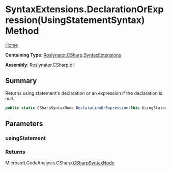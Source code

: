 # SyntaxExtensions\.DeclarationOrExpression\(UsingStatementSyntax\) Method

[Home](../../../../README.md)

**Containing Type**: [Roslynator.CSharp](../../README.md)\.[SyntaxExtensions](../README.md)

**Assembly**: Roslynator\.CSharp\.dll

## Summary

Returns using statement's declaration or an expression if the declaration is null\.

```csharp
public static CSharpSyntaxNode DeclarationOrExpression(this UsingStatementSyntax usingStatement)
```

## Parameters

### usingStatement





### Returns

Microsoft\.CodeAnalysis\.CSharp\.[CSharpSyntaxNode](https://docs.microsoft.com/en-us/dotnet/api/microsoft.codeanalysis.csharp.csharpsyntaxnode)

